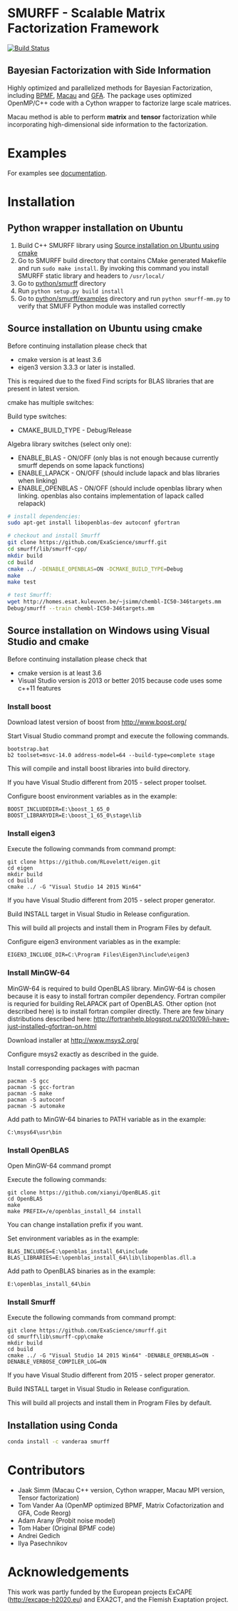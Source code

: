 # SMURFF - Scalable Matrix Factorization Framework
[![Build Status](https://travis-ci.org/ExaScience/smurff.svg?branch=master)](https://travis-ci.org/ExaScience/smurff)

## Bayesian Factorization with Side Information

Highly optimized and parallelized methods for Bayesian Factorization, including 
[BPMF](https://www.cs.toronto.edu/~amnih/papers/bpmf.pdf), 
[Macau](https://arxiv.org/abs/1509.04610) and
[GFA](https://arxiv.org/pdf/1411.5799.pdf).
The package uses optimized OpenMP/C++ code with a Cython wrapper to factorize large scale matrices.

Macau method is able to perform **matrix** and **tensor** factorization while incorporating high-dimensional side information to the factorization.

# Examples
For examples see [documentation](http://macau.readthedocs.io/en/latest/source/examples.html).

# Installation

## Python wrapper installation on Ubuntu

1. Build C++ SMURFF library using [Source installation on Ubuntu using cmake](#source-installation-on-ubuntu-using-cmake)
2. Go to SMURFF build directory that contains CMake generated Makefile and run `sudo make install`. By invoking this command you install SMURFF static library and headers to `/usr/local/`
3. Go to [python/smurff](https://github.com/ExaScience/smurff/tree/master/python/smurff) directory
4. Run `python setup.py build install`
5. Go to [python/smurff/examples](https://github.com/ExaScience/smurff/tree/master/python/smurff/examples) directory and run `python smurff-mm.py` to verify that SMUFF Python module was installed correctly

## Source installation on Ubuntu using cmake

Before continuing installation please check that 
 - cmake version is at least 3.6
 - eigen3 version 3.3.3 or later is installed. 

This is required due to the fixed Find scripts for BLAS libraries that are present in latest version.

cmake has multiple switches:

Build type switches:
* CMAKE_BUILD_TYPE - Debug/Release

Algebra library switches (select only one):
* ENABLE_BLAS - ON/OFF (only blas is not enough because currently smurff depends on some lapack functions)
* ENABLE_LAPACK - ON/OFF (should include lapack and blas libraries when linking)
* ENABLE_OPENBLAS - ON/OFF (should include openblas library when linking. openblas also contains implementation of lapack called relapack)

```bash
# install dependencies:
sudo apt-get install libopenblas-dev autoconf gfortran

# checkout and install Smurff
git clone https://github.com/ExaScience/smurff.git
cd smurff/lib/smurff-cpp/
mkdir build
cd build
cmake ../ -DENABLE_OPENBLAS=ON -DCMAKE_BUILD_TYPE=Debug
make
make test

# test Smurff:
wget http://homes.esat.kuleuven.be/~jsimm/chembl-IC50-346targets.mm
Debug/smurff --train chembl-IC50-346targets.mm
```

## Source installation on Windows using Visual Studio and cmake

Before continuing installation please check that 
 - cmake version is at least 3.6
 - Visual Studio version is 2013 or better 2015 because code uses some c++11 features

### Install boost

Download latest version of boost from http://www.boost.org/

Start Visual Studio command prompt and execute the following commands.
```
bootstrap.bat
b2 toolset=msvc-14.0 address-model=64 --build-type=complete stage
```
This will compile and install boost libraries into build directory.

If you have Visual Studio different from 2015 - select proper toolset.

Configure boost environment variables as in the example:
```
BOOST_INCLUDEDIR=E:\boost_1_65_0
BOOST_LIBRARYDIR=E:\boost_1_65_0\stage\lib
```

### Install eigen3

Execute the following commands from command prompt:
```
git clone https://github.com/RLovelett/eigen.git
cd eigen
mkdir build
cd build
cmake ../ -G "Visual Studio 14 2015 Win64"
```
If you have Visual Studio different from 2015 - select proper generator.

Build INSTALL target in Visual Studio in Release configuration.

This will build all projects and install them in Program Files by default.

Configure eigen3 environment variables as in the example:
```
EIGEN3_INCLUDE_DIR=C:\Program Files\Eigen3\include\eigen3
```

### Install MinGW-64

MinGW-64 is required to build OpenBLAS library. MinGW-64 is chosen because it is easy to install fortran compiler dependency.
Fortran compiler is requried for building ReLAPACK part of OpenBLAS. Other option (not described here) is to install fortran compiler directly. There are few binary distributions described here: http://fortranhelp.blogspot.ru/2010/09/i-have-just-installed-gfortran-on.html

Download installer at http://www.msys2.org/

Configure msys2 exactly as described in the guide.

Install corresponding packages with pacman

```
pacman -S gcc
pacman -S gcc-fortran
pacman -S make
pacman -S autoconf
pacman -S automake
```

Add path to MinGW-64 binaries to PATH variable as in the example:
```
C:\msys64\usr\bin
```

### Install OpenBLAS
Open MinGW-64 command prompt

Execute the following commands:

```
git clone https://github.com/xianyi/OpenBLAS.git
cd OpenBLAS
make
make PREFIX=/e/openblas_install_64 install
```

You can change installation prefix if you want.

Set environment variables as in the example:
```
BLAS_INCLUDES=E:\openblas_install_64\include
BLAS_LIBRARIES=E:\openblas_install_64\lib\libopenblas.dll.a
```

Add path to OpenBLAS binaries as in the example:
```
E:\openblas_install_64\bin
```

### Install Smurff

Execute the following commands from command prompt:

```
git clone https://github.com/ExaScience/smurff.git
cd smurff\lib\smurff-cpp\cmake
mkdir build
cd build
cmake ../ -G "Visual Studio 14 2015 Win64" -DENABLE_OPENBLAS=ON -DENABLE_VERBOSE_COMPILER_LOG=ON
```

If you have Visual Studio different from 2015 - select proper generator.

Build INSTALL target in Visual Studio in Release configuration.

This will build all projects and install them in Program Files by default.

## Installation using Conda
```bash
conda install -c vanderaa smurff 
```

# Contributors
- Jaak Simm (Macau C++ version, Cython wrapper, Macau MPI version, Tensor factorization)
- Tom Vander Aa (OpenMP optimized BPMF, Matrix Cofactorization and GFA, Code Reorg)
- Adam Arany (Probit noise model)
- Tom Haber (Original BPMF code)
- Andrei Gedich
- Ilya Pasechnikov

# Acknowledgements
This work was partly funded by the European projects ExCAPE (http://excape-h2020.eu) and
EXA2CT, and the Flemish Exaptation project.

